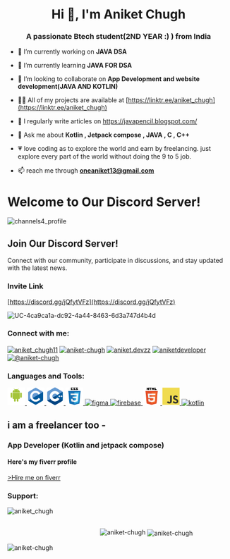 

<h1 align="center">Hi 👋, I'm Aniket Chugh</h1>
<h3 align="center">A passionate Btech student(2ND YEAR :) ) from India</h3>



- 🔭 I’m currently working on **JAVA DSA**

- 🌱 I’m currently learning **JAVA FOR DSA**

- 👯 I’m looking to collaborate on **App Development and website development(JAVA AND KOTLIN)**

- 👨‍💻 All of my projects are available at [https://linktr.ee/aniket_chugh](https://linktr.ee/aniket_chugh)

- 📝 I regularly write articles on https://javapencil.blogspot.com/

- 💬 Ask me about **Kotlin , Jetpack compose , JAVA , C , C++**

- 💗 love coding as to explore the world and earn by freelancing. just explore every part of the world without doing the 9 to 5 job.

- 📫 reach me through **oneaniket13@gmail.com**

# Welcome to Our Discord Server!

![channels4_profile](https://github.com/Aniket-Chugh/Aniket-Chugh/assets/149312276/3e232472-25b2-488b-90d0-ee6fae3a77e3)

## Join Our Discord Server!

Connect with our community, participate in discussions, and stay updated with the latest news.

### Invite Link

[https://discord.gg/jQfytVFz](https://discord.gg/jQfytVFz)







 ![UC-4ca9ca1a-dc92-4a44-8463-6d3a747d4b4d](https://github.com/Aniket-Chugh/Aniket-Chugh/assets/149312276/36f3dc46-062a-4feb-971a-f401762aeb42)


<h3 align="left">Connect with me:</h3>
<p align="left">
<a href="https://twitter.com/aniket_chugh11" target="blank"><img align="center" src="https://raw.githubusercontent.com/rahuldkjain/github-profile-readme-generator/master/src/images/icons/Social/twitter.svg" alt="aniket_chugh11" height="30" width="40" /></a>
<a href="https://linkedin.com/in/aniket-chugh" target="blank"><img align="center" src="https://raw.githubusercontent.com/rahuldkjain/github-profile-readme-generator/master/src/images/icons/Social/linked-in-alt.svg" alt="aniket-chugh" height="30" width="40" /></a>
<a href="https://instagram.com/aniket.devzz" target="blank"><img align="center" src="https://raw.githubusercontent.com/rahuldkjain/github-profile-readme-generator/master/src/images/icons/Social/instagram.svg" alt="aniket.devzz" height="30" width="40" /></a>
<a href="https://dribbble.com/aniketdeveloper" target="blank"><img align="center" src="https://raw.githubusercontent.com/rahuldkjain/github-profile-readme-generator/master/src/images/icons/Social/dribbble.svg" alt="aniketdeveloper" height="30" width="40" /></a>
<a href="https://medium.com/@aniket-chugh" target="blank"><img align="center" src="https://raw.githubusercontent.com/rahuldkjain/github-profile-readme-generator/master/src/images/icons/Social/medium.svg" alt="@aniket-chugh" height="30" width="40" /></a>
</p>

<h3 align="left">Languages and Tools:</h3>
<p align="left"> <a href="https://developer.android.com" target="_blank" rel="noreferrer"> <img src="https://raw.githubusercontent.com/devicons/devicon/master/icons/android/android-original-wordmark.svg" alt="android" width="40" height="40"/> </a> <a href="https://www.cprogramming.com/" target="_blank" rel="noreferrer"> <img src="https://raw.githubusercontent.com/devicons/devicon/master/icons/c/c-original.svg" alt="c" width="40" height="40"/> </a> <a href="https://www.w3schools.com/cpp/" target="_blank" rel="noreferrer"> <img src="https://raw.githubusercontent.com/devicons/devicon/master/icons/cplusplus/cplusplus-original.svg" alt="cplusplus" width="40" height="40"/> </a> <a href="https://www.w3schools.com/css/" target="_blank" rel="noreferrer"> <img src="https://raw.githubusercontent.com/devicons/devicon/master/icons/css3/css3-original-wordmark.svg" alt="css3" width="40" height="40"/> </a> <a href="https://www.figma.com/" target="_blank" rel="noreferrer"> <img src="https://www.vectorlogo.zone/logos/figma/figma-icon.svg" alt="figma" width="40" height="40"/> </a> <a href="https://firebase.google.com/" target="_blank" rel="noreferrer"> <img src="https://www.vectorlogo.zone/logos/firebase/firebase-icon.svg" alt="firebase" width="40" height="40"/> </a> <a href="https://www.w3.org/html/" target="_blank" rel="noreferrer"> <img src="https://raw.githubusercontent.com/devicons/devicon/master/icons/html5/html5-original-wordmark.svg" alt="html5" width="40" height="40"/> </a> <a href="https://developer.mozilla.org/en-US/docs/Web/JavaScript" target="_blank" rel="noreferrer"> <img src="https://raw.githubusercontent.com/devicons/devicon/master/icons/javascript/javascript-original.svg" alt="javascript" width="40" height="40"/> </a> <a href="https://kotlinlang.org" target="_blank" rel="noreferrer"> <img src="https://www.vectorlogo.zone/logos/kotlinlang/kotlinlang-icon.svg" alt="kotlin" width="40" height="40"/> </a> </p>

<h2>i am a freelancer too - </h2>
<h3>App Developer (Kotlin and jetpack compose)</h3>
<h4>Here's my fiverr profile</h4>

<a href="https://www.fiverr.com/aniket_chugh" target="_blank" rel="noreferrer">>Hire me on fiverr</a>


<h3 align="left">Support:</h3>
<p><a href="https://www.buymeacoffee.com/aniket_chugh"> <img align="left" src="https://cdn.buymeacoffee.com/buttons/v2/default-yellow.png" height="50" width="210" alt="aniket_chugh" /></a></p><br><br>

<p><img align="left" src="https://github-readme-stats.vercel.app/api/top-langs?username=aniket-chugh&show_icons=true&locale=en&layout=compact" alt="aniket-chugh" /></p>

<p>&nbsp;<img align="center" src="https://github-readme-stats.vercel.app/api?username=aniket-chugh&show_icons=true&locale=en" alt="aniket-chugh" /></p>

<p><img align="center" src="https://github-readme-streak-stats.herokuapp.com/?user=aniket-chugh&" alt="aniket-chugh" /></p>
